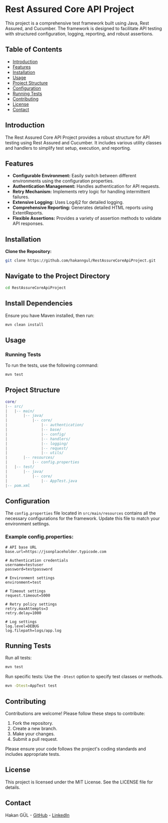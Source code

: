# Rest Assured Core API Project

This project is a comprehensive test framework built using Java, Rest Assured, and Cucumber. The framework is designed to facilitate API testing with structured configuration, logging, reporting, and robust assertions.

## Table of Contents

- [Introduction](#introduction)
- [Features](#features)
- [Installation](#installation)
- [Usage](#usage)
- [Project Structure](#project-structure)
- [Configuration](#configuration)
- [Running Tests](#running-tests)
- [Contributing](#contributing)
- [License](#license)
- [Contact](#contact)

## Introduction

The Rest Assured Core API Project provides a robust structure for API testing using Rest Assured and Cucumber. It includes various utility classes and handlers to simplify test setup, execution, and reporting.

## Features

- **Configurable Environment:** Easily switch between different environments using the configuration properties.
- **Authentication Management:** Handles authentication for API requests.
- **Retry Mechanism:** Implements retry logic for handling intermittent failures.
- **Extensive Logging:** Uses Log4j2 for detailed logging.
- **Comprehensive Reporting:** Generates detailed HTML reports using ExtentReports.
- **Flexible Assertions:** Provides a variety of assertion methods to validate API responses.

## Installation

**Clone the Repository:**
```sh
git clone https://github.com/hakanngul/RestAssureCoreApiProject.git
```


## Navigate to the Project Directory

```sh
cd RestAssureCoreApiProject
```

## Install Dependencies

Ensure you have Maven installed, then run:

```sh
mvn clean install
```

## Usage

### Running Tests

To run the tests, use the following command:

```sh
mvn test
```

## Project Structure

```lua
core/
|-- src/
|   |-- main/
|       |-- java/
|           |-- core/
|               |-- authentication/
|               |-- base/
|               |-- config/
|               |-- handlers/
|               |-- logging/
|               |-- request/
|               |-- utils/
|       |-- resources/
|           |-- config.properties
|   |-- test/
|       |-- java/
|           |-- core/
|               |-- AppTest.java
|-- pom.xml
```

## Configuration

The `config.properties` file located in `src/main/resources` contains all the necessary configurations for the framework. Update this file to match your environment settings.

### Example config.properties:

```properties
# API base URL
base.url=https://jsonplaceholder.typicode.com

# Authentication credentials
username=testuser
password=testpassword

# Environment settings
environment=test

# Timeout settings
request.timeout=5000

# Retry policy settings
retry.maxAttempts=3
retry.delay=1000

# Log settings
log.level=DEBUG
log.filepath=logs/app.log
```

## Running Tests

Run all tests:

```sh
mvn test
```

Run specific tests:
Use the `-Dtest` option to specify test classes or methods.

```sh
mvn -Dtest=AppTest test
```

## Contributing

Contributions are welcome! Please follow these steps to contribute:

1. Fork the repository.
2. Create a new branch.
3. Make your changes.
4. Submit a pull request.

Please ensure your code follows the project's coding standards and includes appropriate tests.

## License

This project is licensed under the MIT License. See the LICENSE file for details.

## Contact

Hakan GÜL - [GitHub](https://github.com/hakangul) - [LinkedIn](https://www.linkedin.com/in/hakangul)
